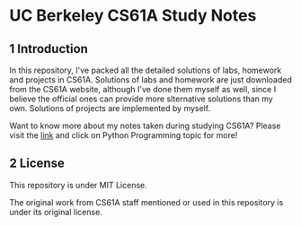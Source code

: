 # UC Berkeley CS61A Study Notes

## 1 Introduction

In this repository, I've packed all the detailed solutions of labs, homework and projects in CS61A. Solutions of labs and homework are just downloaded from the CS61A website, although I've done them myself as well, since I believe the official ones can provide more slternative solutions than my own. Solutions of projects are implemented by myself.

Want to know more about my notes taken during studying CS61A? Please visit the [link](https://csstudy.pages.dev/) and click on Python Programming topic for more!

## 2 License

This repository is under MIT License.

The original work from CS61A staff mentioned or used in this repository is under its original license.
